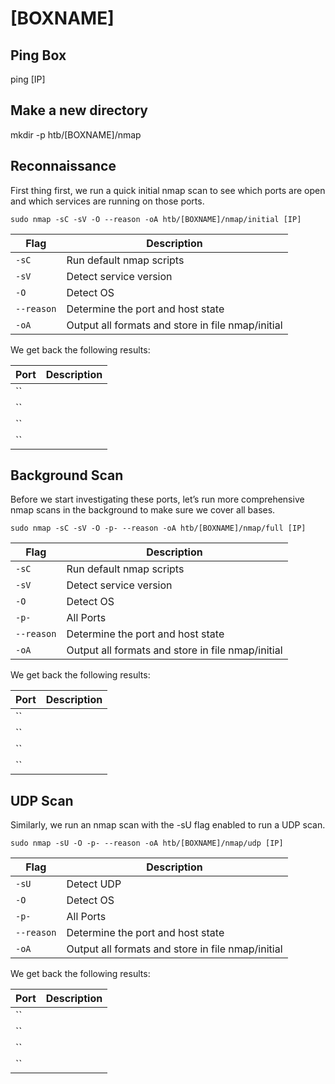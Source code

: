 # [BOXNAME]

## Ping Box 

ping [IP]

## Make a new directory

mkdir -p htb/[BOXNAME]/nmap

## Reconnaissance

First thing first, we run a quick initial nmap scan to see which ports are open and which services are running on those ports.

    sudo nmap -sC -sV -O --reason -oA htb/[BOXNAME]/nmap/initial [IP]

| **Flag** | **Description** |
| --------------|-------------------|
| `-sC` | Run default nmap scripts |
| `-sV` | Detect service version |
| `-O` | Detect OS |
| `--reason` | Determine the port and host state |
| `-oA` | Output all formats and store in file nmap/initial |

We get back the following results:

| **Port** | **Description** |
| --------------|-------------------|
| `` |  |
| `` |  |
| `` |  |
| `` |  |

## Background Scan

Before we start investigating these ports, let’s run more comprehensive nmap scans in the background to make sure we cover all bases.

    sudo nmap -sC -sV -O -p- --reason -oA htb/[BOXNAME]/nmap/full [IP]

| **Flag** | **Description** |
| --------------|-------------------|
| `-sC` | Run default nmap scripts |
| `-sV` | Detect service version |
| `-O` | Detect OS |
| `-p-` |All Ports |
| `--reason` | Determine the port and host state |
| `-oA` | Output all formats and store in file nmap/initial |

We get back the following results:

| **Port** | **Description** |
| --------------|-------------------|
| `` |  |
| `` |  |
| `` |  |
| `` |  |

## UDP Scan

Similarly, we run an nmap scan with the -sU flag enabled to run a UDP scan.

    sudo nmap -sU -O -p- --reason -oA htb/[BOXNAME]/nmap/udp [IP]

| **Flag** | **Description** |
| --------------|-------------------|
| `-sU` | Detect UDP |
| `-O` | Detect OS |
| `-p-` |All Ports |
| `--reason` | Determine the port and host state |
| `-oA` | Output all formats and store in file nmap/initial |

We get back the following results:

| **Port** | **Description** |
| --------------|-------------------|
| `` |  |
| `` |  |
| `` |  |
| `` |  |

